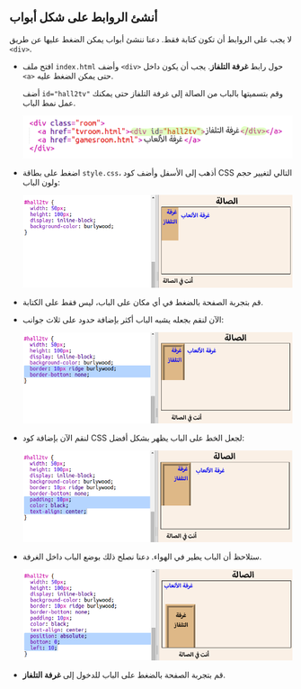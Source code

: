 ## أنشئ الروابط على شكل أبواب

لا يجب على الروابط أن تكون كتابة فقط. دعنا ننشئ أبواب يمكن الضغط عليها عن طريق `<div>`.

+ افتح ملف `index.html` وأضف `<div>` حول رابط **غرفة التلفاز**. يجب أن يكون داخل `<a>` حتى يمكن الضغط عليه.
    
    أضف `id="hall2tv"` وقم بتسميتها بالباب من الصالة إلى غرفة التلفاز حتى يمكنك عمل نمط الباب.
    
    ![لقطة الشاشة](images/rooms-tvroom-div.png)

+ اضغط على بطاقة `style.css`، أذهب إلى الأسفل وأضف كود CSS التالي لتغيير حجم ولون الباب:
    
    ![لقطة الشاشة](images/rooms-door-css1.png)

+ قم بتجربة الصفحة بالضغط في أي مكان على الباب، ليس فقط على الكتابة.

+ الآن لنقم بجعله يشبه الباب أكثر بإضافة حدود على ثلاث جوانب:
    
    ![لقطة الشاشة](images/rooms-door-css2.png)

+ لنقم الآن بإضافة كود CSS لجعل الخط على الباب يظهر بشكل أفضل:
    
    ![لقطة الشاشة](images/rooms-door-css3.png)

+ ستلاحظ أن الباب يطير في الهواء. دعنا نصلح ذلك بوضع الباب داخل الغرفة.
    
    ![لقطة الشاشة](images/rooms-door-position.png)

+ قم بتجربة الصفحة بالضغط على الباب للدخول إلى **غرفة التلفاز**.
